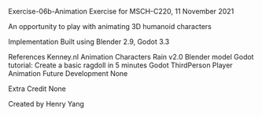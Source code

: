 Exercise-06b-Animation
Exercise for MSCH-C220, 11 November 2021

An opportunity to play with animating 3D humanoid characters

Implementation
Built using Blender 2.9, Godot 3.3

References
Kenney.nl Animation Characters
Rain v2.0 Blender model
Godot tutorial: Create a basic ragdoll in 5 minutes
Godot ThirdPerson Player Animation
Future Development
None

Extra Credit
None

Created by
Henry Yang
